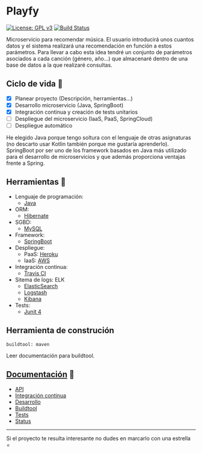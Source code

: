 # Playfy
[![License: GPL v3](https://img.shields.io/badge/License-GPL%20v3-blue.svg)](https://www.gnu.org/licenses/gpl-3.0)
[![Build Status](https://travis-ci.org/JaviBL8/Playfy.svg?branch=master)](https://travis-ci.org/JaviBL8/Playfy)

Microservicio para recomendar música. El usuario introducirá unos cuantos datos y el sistema realizará una recomendación en función a estos parámetros. Para llevar a cabo esta idea tendré un conjunto de parámetros asociados a cada canción (género, año...) que almacenaré dentro de una base de datos a la que realizaré consultas.

## Ciclo de vida :rocket:

- [x] Planear proyecto (Descripción, herramientas...)
- [x] Desarrollo microservicio (Java, SpringBoot)
- [x] Integración continua y creación de tests unitarios
- [ ] Despliegue del microservicio (IaaS, PaaS, SpringCloud)
- [ ] Despliegue automático

He elegido Java porque tengo soltura con el lenguaje de otras asignaturas (no descarto usar Kotlin también porque me gustaría aprenderlo). SpringBoot por ser uno de los framework basados en Java más utilizado para el desarrollo de microservicios y que además proporciona ventajas frente a Spring.

## Herramientas :wrench:

 - Lenguaje de programación:
    - [Java](https://java.com/es/)
 - ORM:
    - [Hibernate](https://hibernate.org/)
 - SGBD:
    - [MySQL](https://www.mysql.com/)
 - Framework:
    - [SpringBoot](https://spring.io/projects/spring-boot)
 - Despliegue:
    - PaaS: [Heroku](https://www.heroku.com/)
    - IaaS: [AWS](https://aws.amazon.com/es/)
 - Integración continua:
    - [Travis CI](https://travis-ci.org/)
 - Sitema de logs: ELK
    - [ElasticSearch](https://www.elastic.co/es/products/elasticsearch)
    - [Logstash](https://www.elastic.co/es/products/logstash)
    - [Kibana](https://www.elastic.co/es/products/kibana)
 - Tests:
    - [Junit 4](https://junit.org/junit4/)

## Herramienta de construción

    buildtool: maven

Leer documentación para buildtool.

## [Documentación](/docs) :notebook:
- [API](/docs/api.md)
- [Integración continua](docs/ic.md)
- [Desarrollo](docs/desarrollo.md)
- [Buildtool](docs/buildtool.md)
- [Tests](docs/tests.md)
- [Status](docs/status.md)

---
Si el proyecto te resulta interesante no dudes en marcarlo con una estrella :star:
